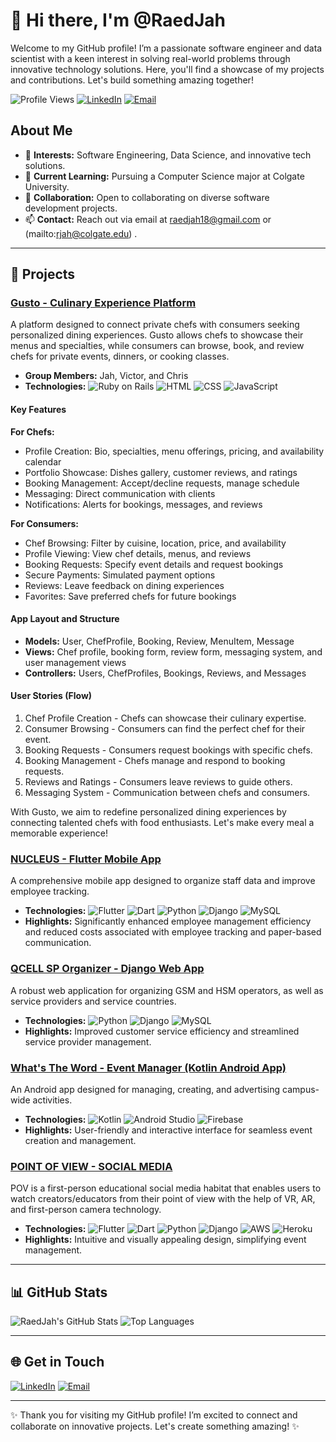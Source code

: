 # 👋 Hi there, I'm @RaedJah

Welcome to my GitHub profile! I’m a passionate software engineer and data scientist with a keen interest in solving real-world problems through innovative technology solutions. Here, you'll find a showcase of my projects and contributions. Let's build something amazing together!

![Profile Views](https://komarev.com/ghpvc/?username=RaedJah&color=brightgreen)
[![LinkedIn](https://img.shields.io/badge/LinkedIn-Connect-blue)](https://www.linkedin.com/in/raed-jah-27785020b/)
[![Email](https://img.shields.io/badge/Email-Contact-yellow)](mailto:raedjah18@gmail.com)

## About Me
- 👀 **Interests:** Software Engineering, Data Science, and innovative tech solutions.
- 🌱 **Current Learning:** Pursuing a Computer Science major at Colgate University.
- 💞️ **Collaboration:** Open to collaborating on diverse software development projects.
- 📫 **Contact:** Reach out via email at [raedjah18@gmail.com](mailto:raedjah18@gmail.com) or (mailto:rjah@colgate.edu) .

---

## 🚀 Projects

### [Gusto - Culinary Experience Platform](https://github.com/raedjah1/Gusto.git)
A platform designed to connect private chefs with consumers seeking personalized dining experiences. Gusto allows chefs to showcase their menus and specialties, while consumers can browse, book, and review chefs for private events, dinners, or cooking classes.
- **Group Members:** Jah, Victor, and Chris
- **Technologies:** ![Ruby on Rails](https://img.shields.io/badge/-Ruby%20on%20Rails-red) ![HTML](https://img.shields.io/badge/-HTML5-orange) ![CSS](https://img.shields.io/badge/-CSS3-blue) ![JavaScript](https://img.shields.io/badge/-JavaScript-yellow)

#### Key Features
**For Chefs:**
- Profile Creation: Bio, specialties, menu offerings, pricing, and availability calendar
- Portfolio Showcase: Dishes gallery, customer reviews, and ratings
- Booking Management: Accept/decline requests, manage schedule
- Messaging: Direct communication with clients
- Notifications: Alerts for bookings, messages, and reviews

**For Consumers:**
- Chef Browsing: Filter by cuisine, location, price, and availability
- Profile Viewing: View chef details, menus, and reviews
- Booking Requests: Specify event details and request bookings
- Secure Payments: Simulated payment options
- Reviews: Leave feedback on dining experiences
- Favorites: Save preferred chefs for future bookings

#### App Layout and Structure
- **Models:** User, ChefProfile, Booking, Review, MenuItem, Message
- **Views:** Chef profile, booking form, review form, messaging system, and user management views
- **Controllers:** Users, ChefProfiles, Bookings, Reviews, and Messages

#### User Stories (Flow)
1. Chef Profile Creation - Chefs can showcase their culinary expertise.
2. Consumer Browsing - Consumers can find the perfect chef for their event.
3. Booking Requests - Consumers request bookings with specific chefs.
4. Booking Management - Chefs manage and respond to booking requests.
5. Reviews and Ratings - Consumers leave reviews to guide others.
6. Messaging System - Communication between chefs and consumers.

With Gusto, we aim to redefine personalized dining experiences by connecting talented chefs with food enthusiasts. Let's make every meal a memorable experience!

### [NUCLEUS - Flutter Mobile App](https://github.com/raedjah1/Nucleus)
A comprehensive mobile app designed to organize staff data and improve employee tracking.
- **Technologies:** ![Flutter](https://img.shields.io/badge/-Flutter-blue) ![Dart](https://img.shields.io/badge/-Dart-0175C2) ![Python](https://img.shields.io/badge/-Python-yellow) ![Django](https://img.shields.io/badge/-Django-green) ![MySQL](https://img.shields.io/badge/-MySQL-4479A1)
- **Highlights:** Significantly enhanced employee management efficiency and reduced costs associated with employee tracking and paper-based communication.

### [QCELL SP Organizer - Django Web App](https://github.com/RaedJah/djangoproject)
A robust web application for organizing GSM and HSM operators, as well as service providers and service countries.
- **Technologies:** ![Python](https://img.shields.io/badge/-Python-yellow) ![Django](https://img.shields.io/badge/-Django-green) ![MySQL](https://img.shields.io/badge/-MySQL-4479A1)
- **Highlights:** Improved customer service efficiency and streamlined service provider management.

### [What's The Word - Event Manager (Kotlin Android App)](https://github.com/RaedJah/WTW-EventManager-)
An Android app designed for managing, creating, and advertising campus-wide activities.
- **Technologies:** ![Kotlin](https://img.shields.io/badge/-Kotlin-blueviolet) ![Android Studio](https://img.shields.io/badge/-Android%20Studio-brightgreen) ![Firebase](https://img.shields.io/badge/-Firebase-orange)
- **Highlights:** User-friendly and interactive interface for seamless event creation and management.

### [POINT OF VIEW - SOCIAL MEDIA](https://github.com/raedjah1/POVBackend.git)
POV is a first-person educational social media habitat that enables users to watch creators/educators from their point of view with the help of VR, AR, and first-person camera technology.
- **Technologies:** ![Flutter](https://img.shields.io/badge/-Flutter-blue) ![Dart](https://img.shields.io/badge/-Dart-0175C2) ![Python](https://img.shields.io/badge/-Python-yellow) ![Django](https://img.shields.io/badge/-Django-green) ![AWS](https://img.shields.io/badge/-AWS-orange) ![Heroku](https://img.shields.io/badge/-Heroku-purple)
- **Highlights:** Intuitive and visually appealing design, simplifying event management.

---

## 📊 GitHub Stats
![RaedJah's GitHub Stats](https://github-readme-stats.vercel.app/api?username=RaedJah&show_icons=true&theme=radical)
![Top Languages](https://github-readme-stats.vercel.app/api/top-langs/?username=RaedJah&layout=compact&theme=radical)

---

## 🌐 Get in Touch
[![LinkedIn](https://img.shields.io/badge/LinkedIn-Connect-blue)](https://www.linkedin.com/in/raed-jah-27785020b/)
[![Email](https://img.shields.io/badge/Email-Contact-yellow)](mailto:raedjah18@gmail.com)

---

✨ Thank you for visiting my GitHub profile! I’m excited to connect and collaborate on innovative projects. Let's create something amazing! ✨

<!---
RaedJah/RaedJah is a ✨ special ✨ repository because its `README.md` (this file) appears on your GitHub profile.
You can click the Preview link to take a look at your changes.
--->

